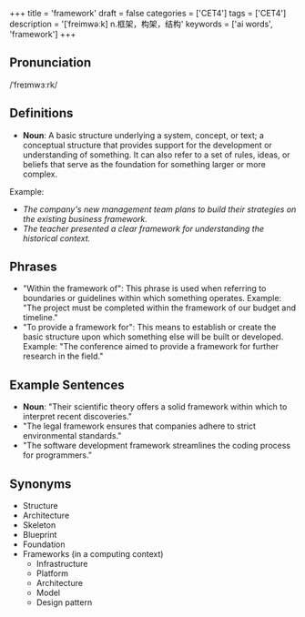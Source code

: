 +++
title = 'framework'
draft = false
categories = ['CET4']
tags = ['CET4']
description = '[ˈfreimwəːk] n.框架，构架，结构'
keywords = ['ai words', 'framework']
+++

## Pronunciation
/ˈfreɪmwɜːrk/

## Definitions
- **Noun**: A basic structure underlying a system, concept, or text; a conceptual structure that provides support for the development or understanding of something. It can also refer to a set of rules, ideas, or beliefs that serve as the foundation for something larger or more complex. 

Example: 
- _The company's new management team plans to build their strategies on the existing business framework._
- _The teacher presented a clear framework for understanding the historical context._

## Phrases
- "Within the framework of": This phrase is used when referring to boundaries or guidelines within which something operates. Example: "The project must be completed within the framework of our budget and timeline."
- "To provide a framework for": This means to establish or create the basic structure upon which something else will be built or developed. Example: "The conference aimed to provide a framework for further research in the field."

## Example Sentences
- **Noun**: "Their scientific theory offers a solid framework within which to interpret recent discoveries."
- "The legal framework ensures that companies adhere to strict environmental standards."
- "The software development framework streamlines the coding process for programmers."

## Synonyms
- Structure
- Architecture
- Skeleton
- Blueprint
- Foundation
- Frameworks (in a computing context)
  - Infrastructure
  - Platform
  - Architecture
  - Model
  - Design pattern
